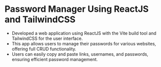 # Password Manager Using ReactJS and TailwindCSS

- Developed a web application using ReactJS with the Vite build tool and TailwindCSS for the user interface.
- This app allows users to manage their passwords for various websites, offering full CRUD functionality.
- Users can easily copy and paste links, usernames, and passwords, ensuring efficient password management.

